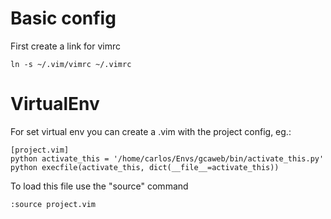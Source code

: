 # Basic config
First create a link for vimrc

	ln -s ~/.vim/vimrc ~/.vimrc

# VirtualEnv
For set virtual env you can create a .vim with the project config, eg.:
	
	[project.vim]
	python activate_this = '/home/carlos/Envs/gcaweb/bin/activate_this.py'
	python execfile(activate_this, dict(__file__=activate_this))

To load this file use the "source" command

	:source project.vim

